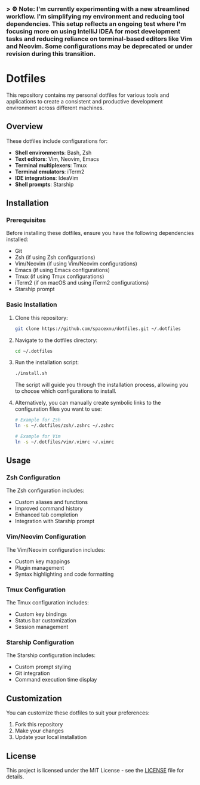### > ⚙️ **Note**: I'm currently experimenting with a new streamlined workflow. I'm simplifying my environment and reducing tool dependencies. This setup reflects an ongoing test where I'm focusing more on using IntelliJ IDEA for most development tasks and reducing reliance on terminal-based editors like Vim and Neovim. Some configurations may be deprecated or under revision during this transition.

# Dotfiles

This repository contains my personal dotfiles for various tools and applications to create a consistent and productive development environment across different machines.

## Overview

These dotfiles include configurations for:

- **Shell environments**: Bash, Zsh
- **Text editors**: Vim, Neovim, Emacs
- **Terminal multiplexers**: Tmux
- **Terminal emulators**: iTerm2
- **IDE integrations**: IdeaVim
- **Shell prompts**: Starship

## Installation

### Prerequisites

Before installing these dotfiles, ensure you have the following dependencies installed:

- Git
- Zsh (if using Zsh configurations)
- Vim/Neovim (if using Vim/Neovim configurations)
- Emacs (if using Emacs configurations)
- Tmux (if using Tmux configurations)
- iTerm2 (if on macOS and using iTerm2 configurations)
- Starship prompt

### Basic Installation

1. Clone this repository:
   ```bash
   git clone https://github.com/spacexnu/dotfiles.git ~/.dotfiles
   ```

2. Navigate to the dotfiles directory:
   ```bash
   cd ~/.dotfiles
   ```

3. Run the installation script:
   ```bash
   ./install.sh
   ```

   The script will guide you through the installation process, allowing you to choose which configurations to install.

4. Alternatively, you can manually create symbolic links to the configuration files you want to use:
   ```bash
   # Example for Zsh
   ln -s ~/.dotfiles/zsh/.zshrc ~/.zshrc

   # Example for Vim
   ln -s ~/.dotfiles/vim/.vimrc ~/.vimrc
   ```

## Usage

### Zsh Configuration

The Zsh configuration includes:
- Custom aliases and functions
- Improved command history
- Enhanced tab completion
- Integration with Starship prompt

### Vim/Neovim Configuration

The Vim/Neovim configuration includes:
- Custom key mappings
- Plugin management
- Syntax highlighting and code formatting

### Tmux Configuration

The Tmux configuration includes:
- Custom key bindings
- Status bar customization
- Session management

### Starship Configuration

The Starship configuration includes:
- Custom prompt styling
- Git integration
- Command execution time display

## Customization

You can customize these dotfiles to suit your preferences:

1. Fork this repository
2. Make your changes
3. Update your local installation

## License

This project is licensed under the MIT License - see the [LICENSE](LICENSE) file for details.
